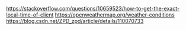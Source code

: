 https://stackoverflow.com/questions/10659523/how-to-get-the-exact-local-time-of-client
https://openweathermap.org/weather-conditions
https://blog.csdn.net/ZPD_zpd/article/details/110070733